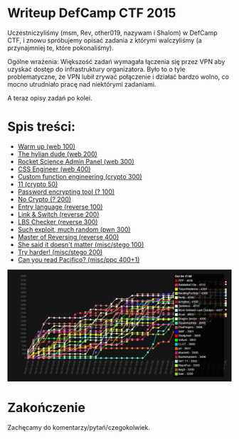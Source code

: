 # Writeup DefCamp CTF 2015

Uczestniczyliśmy (msm, Rev, other019, nazywam i Shalom) w DefCamp CTF, i znowu spróbujemy opisać zadania z którymi walczyliśmy (a przynajmniej te, które pokonaliśmy).

Ogólne wrażenia:
Większość zadań wymagała łączenia się przez VPN aby uzyskać dostęp do infrastruktury organizatora. Było to o tyle problematyczne, że VPN lubił zrywać połączenie i działać bardzo wolno, co mocno utrudniało pracę nad niektórymi zadaniami.

A teraz opisy zadań po kolei.

# Spis treści:
* [Warm up (web 100)]()
* [The hylian dude (web 200)]()
* [Rocket Science Admin Panel (web 300)]()
* [CSS Engineer (web 400)]()
* [Custom function engineering (crypto 300)](crypto_300_custom_function)
* [11 (crypto 50)](crypto_50)
* [Password encrypting tool (? 100)]()
* [No Crypto (? 200)]()
* [Entry language (reverse 100)](re_100_entry)
* [Link & Switch (reverse 200)](re_200_link)
* [LBS Checker (reverse 300)](re_300_lbs_checker) 
* [Such exploit, much random (pwn 300)]()
* [Master of Reversing (reverse 400)](re_400_master_of_reversing)
* [She said it doesn't matter (misc/stego 100)]()
* [Try harder! (misc/stego 200)](misc_200_try_harder)
* [Can you read Pacifico? (misc/ppc 400+1)](misc_400_captcha)

![](chart.png)

# Zakończenie

Zachęcamy do komentarzy/pytań/czegokolwiek.
